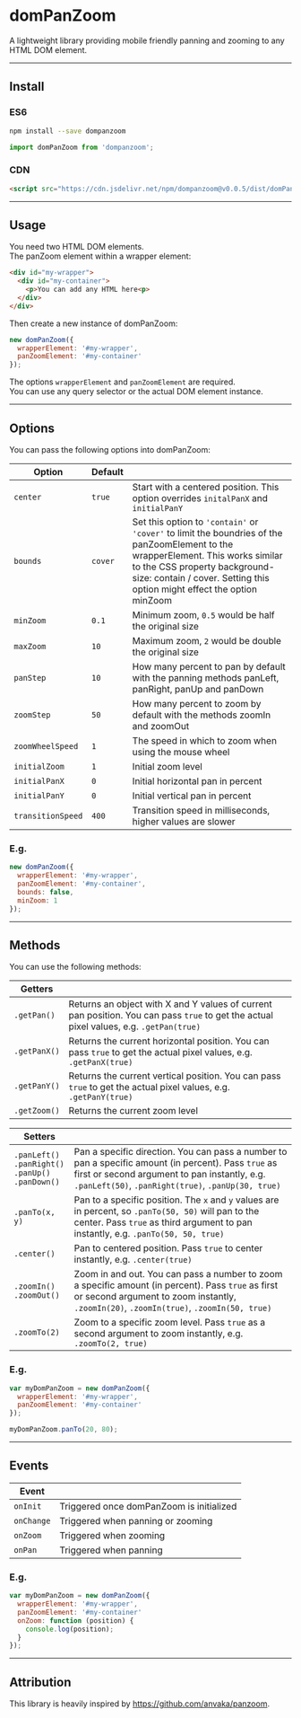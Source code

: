 # domPanZoom

A lightweight library providing mobile friendly panning and zooming to any HTML DOM element.

---

## Install

### ES6

```bash
npm install --save dompanzoom
```

```javascript
import domPanZoom from 'dompanzoom';
```

### CDN

```html
<script src="https://cdn.jsdelivr.net/npm/dompanzoom@v0.0.5/dist/domPanZoom.min.js"></script>
```

---

## Usage

You need two HTML DOM elements.\
The panZoom element within a wrapper element:

```html
<div id="my-wrapper">
  <div id="my-container">
    <p>You can add any HTML here<p>
  </div>
</div>
```

Then create a new instance of domPanZoom:

```javascript
new domPanZoom({
  wrapperElement: '#my-wrapper',
  panZoomElement: '#my-container'
});
```

The options `wrapperElement` and `panZoomElement` are required.\
You can use any query selector or the actual DOM element instance.

---

## Options

You can pass the following options into domPanZoom:

| Option | Default |  |
| --- | --- | --- |
| `center` | `true` | Start with a centered position. This option overrides `initalPanX` and `initialPanY` |
| `bounds` | `cover` | Set this option to `'contain'` or `'cover'` to limit the boundries of the panZoomElement to the wrapperElement. This works similar to the CSS property background-size: contain / cover. Setting this option might effect the option minZoom |
| `minZoom` | `0.1` | Minimum zoom, `0.5` would be half the original size |
| `maxZoom` | `10` | Maximum zoom, `2` would be double the original size |
| `panStep` | `10` | How many percent to pan by default with the panning methods panLeft, panRight, panUp and panDown |
| `zoomStep` | `50` | How many percent to zoom by default with the methods zoomIn and zoomOut |
| `zoomWheelSpeed` | `1` | The speed in which to zoom when using the mouse wheel |
| `initialZoom` | `1` | Initial zoom level |
| `initialPanX` | `0` | Initial horizontal pan in percent |
| `initialPanY` | `0` | Initial vertical pan in percent |
| `transitionSpeed` | `400` | Transition speed in milliseconds, higher values are slower |

### E.g.

```javascript
new domPanZoom({
  wrapperElement: '#my-wrapper',
  panZoomElement: '#my-container',
  bounds: false,
  minZoom: 1
});
```

---

## Methods

You can use the following methods:

| Getters |  |
| --- | --- |
| `.getPan()` | Returns an object with X and Y values of current pan position. You can pass `true` to get the actual pixel values, e.g. `.getPan(true)` |
| `.getPanX()` | Returns the current horizontal position. You can pass `true` to get the actual pixel values, e.g. `.getPanX(true)` |
| `.getPanY()` | Returns the current vertical position. You can pass `true` to get the actual pixel values, e.g. `.getPanY(true)` |
| `.getZoom()` | Returns the current zoom level |

| Setters |  |
| --- | --- |
| `.panLeft()`<br>`.panRight()`<br>`.panUp()`<br>`.panDown()` | Pan a specific direction. You can pass a number to pan a specific amount (in percent). Pass `true` as first or second argument to pan instantly, e.g. `.panLeft(50)`, `.panRight(true)`, `.panUp(30, true)` |
| `.panTo(x, y)` | Pan to a specific position. The `x` and `y` values are in percent, so `.panTo(50, 50)` will pan to the center. Pass `true` as third argument to pan instantly, e.g. `.panTo(50, 50, true)`
| `.center()` | Pan to centered position. Pass `true` to center instantly, e.g. `.center(true)` |
| `.zoomIn()`<br>`.zoomOut()` | Zoom in and out. You can pass a number to zoom a specific amount (in percent). Pass `true` as first or second argument to zoom instantly, `.zoomIn(20)`, `.zoomIn(true)`, `.zoomIn(50, true)` |
| `.zoomTo(2)` | Zoom to a specific zoom level. Pass `true` as a second argument to zoom instantly, e.g. `.zoomTo(2, true)` |

### E.g.

```javascript
var myDomPanZoom = new domPanZoom({
  wrapperElement: '#my-wrapper',
  panZoomElement: '#my-container'
});

myDomPanZoom.panTo(20, 80);
```

---

## Events

| Event |  |
| --- | --- |
| `onInit` | Triggered once domPanZoom is initialized |
| `onChange` | Triggered when panning or zooming |
| `onZoom` | Triggered when zooming |
| `onPan` | Triggered when panning |

### E.g.

```javascript
var myDomPanZoom = new domPanZoom({
  wrapperElement: '#my-wrapper',
  panZoomElement: '#my-container'
  onZoom: function (position) {
    console.log(position);
  }
});
```

---

## Attribution

This library is heavily inspired by https://github.com/anvaka/panzoom.

